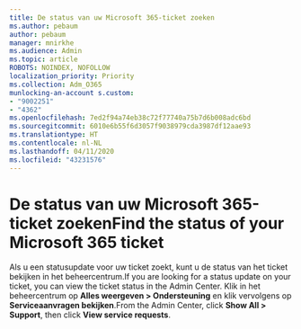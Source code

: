 ```yaml
---
title: De status van uw Microsoft 365-ticket zoeken
ms.author: pebaum
author: pebaum
manager: mnirkhe
ms.audience: Admin
ms.topic: article
ROBOTS: NOINDEX, NOFOLLOW
localization_priority: Priority
ms.collection: Adm_O365
munlocking-an-account s.custom:
- "9002251"
- "4362"
ms.openlocfilehash: 7ed2f94a74eb38c72f77740a75b7d6b008adc6bd
ms.sourcegitcommit: 6010e6b55f6d3057f9038979cda3987df12aae93
ms.translationtype: HT
ms.contentlocale: nl-NL
ms.lasthandoff: 04/11/2020
ms.locfileid: "43231576"
---
```

# <a name="find-the-status-of-your-microsoft-365-ticket"></a><span data-ttu-id="ea6f4-102">De status van uw Microsoft 365-ticket zoeken</span><span class="sxs-lookup"><span data-stu-id="ea6f4-102">Find the status of your Microsoft 365 ticket</span></span>

<span data-ttu-id="ea6f4-103">Als u een statusupdate voor uw ticket zoekt, kunt u de status van het ticket bekijken in het beheercentrum.</span><span class="sxs-lookup"><span data-stu-id="ea6f4-103">If you are looking for a status update on your ticket, you can view the ticket status in the Admin Center.</span></span> <span data-ttu-id="ea6f4-104">Klik in het beheercentrum op **Alles weergeven > Ondersteuning** en klik vervolgens op **Serviceaanvragen bekijken**.</span><span class="sxs-lookup"><span data-stu-id="ea6f4-104">From the Admin Center, click **Show All > Support**, then click **View service requests**.</span></span>
